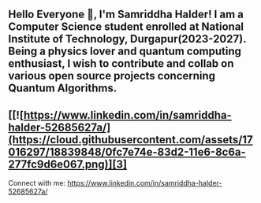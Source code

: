 Hello Everyone 👋, I'm Samriddha Halder!
I am a Computer Science student enrolled at National Institute of Technology, Durgapur(2023-2027). Being a physics lover and quantum computing enthusiast, I wish to contribute and collab on various open source 
projects concerning Quantum Algorithms.
---
[[![https://www.linkedin.com/in/samriddha-halder-52685627a/](https://cloud.githubusercontent.com/assets/17016297/18839848/0fc7e74e-83d2-11e6-8c6a-277fc9d6e067.png)][3]
---
Connect with me: https://www.linkedin.com/in/samriddha-halder-52685627a/
